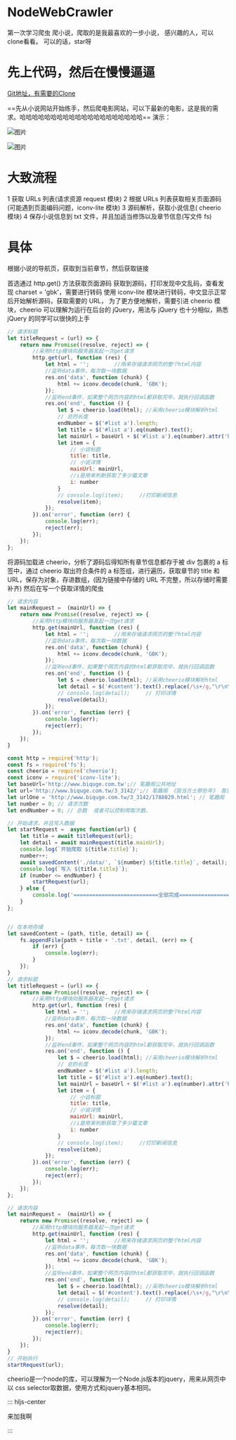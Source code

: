 # NodeWebCrawler
第一次学习爬虫
爬小说，爬取的是我最喜欢的一步小说，
感兴趣的人，可以clone看看。
可以的话，star呀
# 先上代码，然后在慢慢逼逼 #
 [Git地址，有需要的Clone](https://github.com/wenghaoping/NodeWebCrawler)

==先从小说网站开始练手，然后爬电影网站，可以下最新的电影，这是我的需求。哈哈哈哈哈哈哈哈哈哈哈哈哈哈哈哈哈哈哈哈==
演示：

![图片](https://i.imgur.com/rLBXyex.png)

![图片](https://i.imgur.com/qPkOIYS.png)
# 大致流程 #
1 获取 URLs 列表(请求资源 request 模块)
2 根据 URLs 列表获取相关页面源码(可能遇到页面编码问题，iconv-lite 模块)
3 源码解析，获取小说信息( cheerio 模块)
4 保存小说信息到 txt 文件，并且加适当修饰以及章节信息(写文件 fs)
# 具体 #
根据小说的导航页，获取到当前章节，然后获取链接

首选通过 http.get() 方法获取页面源码
获取到源码，打印发现中文乱码，查看发现 charset = 'gbk'，需要进行转码
使用 iconv-lite 模块进行转码，中文显示正常后开始解析源码，获取需要的 URL，
为了更方便地解析，需要引进 cheerio 模块，cheerio 可以理解为运行在后台的 jQuery，用法与 jQuery 也十分相似，熟悉 jQuery 的同学可以很快的上手

```javascript
// 请求标题
let titleRequest = (url) => {
    return new Promise((resolve, reject) => {
        //采用http模块向服务器发起一次get请求
        http.get(url, function (res) {
            let html = '';        //用来存储请求网页的整个html内容
            //监听data事件，每次取一块数据
            res.on('data', function (chunk) {
                html += iconv.decode(chunk, 'GBK');
            });
            //监听end事件，如果整个网页内容的html都获取完毕，就执行回调函数
            res.on('end', function () {
                let $ = cheerio.load(html); //采用cheerio模块解析html
                // 总的长度
                endNumber = $('#list a').length;
                let title = $('#list a').eq(number).text();
                let mainUrl = baseUrl + $('#list a').eq(number).attr('href');
                let item = {
                    // 小说标题
                    title: title,
                    // 小说详情
                    mainUrl: mainUrl,
                    //i是用来判断获取了多少篇文章
                    i: number
                }
                // console.log(item);     //打印新闻信息
                resolve(item);
            });
        }).on('error', function (err) {
            console.log(err);
            reject(err);
        });
    });
};

```

将源码加载进 cheerio，分析了源码后得知所有章节信息都存于被 div 包裹的 a 标签中，通过 cheerio 取出符合条件的 a 标签组，进行遍历，获取章节的 title 和 URL，保存为对象，存进数组，(因为链接中存储的 URL 不完整，所以存储时需要补齐)
然后在写一个获取详情的爬虫
```javascript
// 请求内容
let mainRequest =  (mainUrl) => {
    return new Promise((resolve, reject) => {
        //采用http模块向服务器发起一次get请求
        http.get(mainUrl, function (res) {
            let html = '';        //用来存储请求网页的整个html内容
            //监听data事件，每次取一块数据
            res.on('data', function (chunk) {
                html += iconv.decode(chunk, 'GBK');
            });
            //监听end事件，如果整个网页内容的html都获取完毕，就执行回调函数
            res.on('end', function () {
                let $ = cheerio.load(html); //采用cheerio模块解析html
                let detail = $('#content').text().replace(/\s+/g,"\r\n\r\n　　　　");
                // console.log(detail);     // 打印详情
                resolve(detail);
            });
        }).on('error', function (err) {
            console.log(err);
            reject(err);
        });
    });
}
```


```javascript
const http = require('http');
const fs = require('fs');
const cheerio = require('cheerio');
const iconv = require('iconv-lite');
let baseUrl='http://www.biquge.com.tw';// 笔趣阁公共地址
let url='http://www.biquge.com.tw/3_3142/';// 笔趣阁 《我当方士那些年》 首页  ===== 要变小说，只需要更改此处地址就可以
let urlOne = 'http://www.biquge.com.tw/3_3142/1788029.html'; // 笔趣阁 《我当方士那些年》 第一章地址 测试用
let number = 0; // 请求次数
let endNumber = 0; // 总数  或者可以控制爬取次数。

// 开始请求，并且写入数据
let startRequest =  async function(url) {
    let title = await titleRequest(url);
    let detail = await mainRequest(title.mainUrl);
    console.log(`开始爬取 ${title.title}`);
    number++;
    await savedContent('./data/', `${number} ${title.title}`, detail);
    console.log(`写入 ${title.title}`);
    if (number <= endNumber) {
        startRequest(url);
    } else {
        console.log('===========================全部完成===========================');
    }
};


// 在本地存储
let savedContent = (path, title, detail) => {
    fs.appendFile(path + title + '.txt', detail, (err) => {
        if (err) {
            console.log(err);
        }
    });
}
// 请求标题
let titleRequest = (url) => {
    return new Promise((resolve, reject) => {
        //采用http模块向服务器发起一次get请求
        http.get(url, function (res) {
            let html = '';        //用来存储请求网页的整个html内容
            //监听data事件，每次取一块数据
            res.on('data', function (chunk) {
                html += iconv.decode(chunk, 'GBK');
            });
            //监听end事件，如果整个网页内容的html都获取完毕，就执行回调函数
            res.on('end', function () {
                let $ = cheerio.load(html); //采用cheerio模块解析html
                // 总的长度
                endNumber = $('#list a').length;
                let title = $('#list a').eq(number).text();
                let mainUrl = baseUrl + $('#list a').eq(number).attr('href');
                let item = {
                    // 小说标题
                    title: title,
                    // 小说详情
                    mainUrl: mainUrl,
                    //i是用来判断获取了多少篇文章
                    i: number
                }
                // console.log(item);     //打印新闻信息
                resolve(item);
            });
        }).on('error', function (err) {
            console.log(err);
            reject(err);
        });
    });
};

// 请求内容
let mainRequest =  (mainUrl) => {
    return new Promise((resolve, reject) => {
        //采用http模块向服务器发起一次get请求
        http.get(mainUrl, function (res) {
            let html = '';        //用来存储请求网页的整个html内容
            //监听data事件，每次取一块数据
            res.on('data', function (chunk) {
                html += iconv.decode(chunk, 'GBK');
            });
            //监听end事件，如果整个网页内容的html都获取完毕，就执行回调函数
            res.on('end', function () {
                let $ = cheerio.load(html); //采用cheerio模块解析html
                let detail = $('#content').text().replace(/\s+/g,"\r\n\r\n　　　　");
                // console.log(detail);     // 打印详情
                resolve(detail);
            });
        }).on('error', function (err) {
            console.log(err);
            reject(err);
        });
    });
}
// 开始执行
startRequest(url);
```

cheerio是一个node的库，可以理解为一个Node.js版本的jquery，用来从网页中以 css selector取数据，使用方式和jquery基本相同。







::: hljs-center


来加我啊

:::



